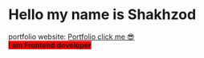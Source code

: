 # Hello my name is Shakhzod 
portfolio website: <a href="https://shakhzodprogrammer.github.io/portfolio/" target="_blank">Portfolio click me 😎</a>
<br>
<b style="background-color: red;"> I am Frontend developer</b>



